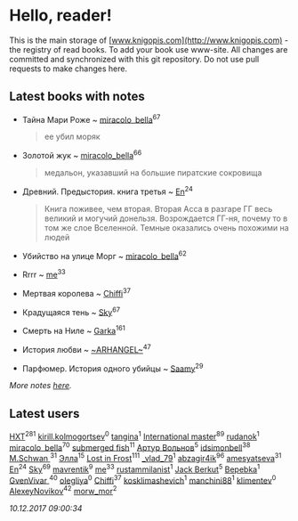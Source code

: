 # Hello, reader!
This is the main storage of [www.knigopis.com](http://www.knigopis.com) - the registry of read books.
To add your book use www-site. All changes are committed and synchronized with this git repository.
Do not use pull requests to make changes here.


## Latest books with notes
* Тайна Мари Роже ~ [miracolo_bella](users/180/180139283-vkontakte)<sup>67</sup>
    > ее убил моряк

* Золотой жук ~ [miracolo_bella](users/180/180139283-vkontakte)<sup>66</sup>
    > медальон, указавший на большие пиратские сокровища

* Древний. Предыстория. книга третья ~ [En](users/333/333646551-vkontakte)<sup>24</sup>
    > Книга поживее, чем вторая. Вторая Асса в разгаре ГГ весь великий и могучий донельзя. Возрождается ГГ-ня, почему то в том же слое Вселенной. Темные оказались очень похожими на людей

* Убийство на улице Морг ~ [miracolo_bella](users/180/180139283-vkontakte)<sup>62</sup>

* Rrrr ~ [me](users/381/381417697-yandex)<sup>33</sup>

* Мертвая королева ~ [Chiffi](users/105/105831994080785626680-google)<sup>37</sup>

* Крадущаяся тень ~ [Sky](users/118/118049897850017649660-google)<sup>67</sup>

* Смерть на Ниле ~ [Garka](users/115/115753719718250012620-google)<sup>161</sup>

* История любви ~ [~ARHANGEL~](users/642/64251996-vkontakte)<sup>47</sup>

* Парфюмер. История одного убийцы ~ [Saamy](users/115/115226508-vkontakte)<sup>29</sup>


_More notes [here](latest_books_with_notes.md)._


## Latest users
[HXT](users/100/100002563462782-facebook)<sup>281</sup> 
[kirill.kolmogortsev](users/192/192728266-vkontakte)<sup>0</sup> 
[tangina](users/101/10155555907294681-facebook)<sup>1</sup> 
[International master](users/741/74140988-vkontakte)<sup>89</sup> 
[rudanok](users/107/107182375378136908346-google)<sup>1</sup> 
[miracolo_bella](users/180/180139283-vkontakte)<sup>70</sup> 
[submerged fish](users/471/471364154-yandex)<sup>11</sup> 
[Артур Вольнов](users/225/225880893-vkontakte)<sup>5</sup> 
[idsimonbell](users/380/380554090-vkontakte)<sup>38</sup> 
[M.Schwan ](users/101/101892939810731181399-google)<sup>31</sup> 
[Элла](users/100/1002037069862545-facebook)<sup>15</sup> 
[Lost in Frost](users/103/103293621948650602575-google)<sup>111</sup> 
[_vlad_79](users/396/396799852-vkontakte)<sup>1</sup> 
[abzagir4ik](users/362/3621623-vkontakte)<sup>96</sup> 
[amesyatseva](users/335/3358937-vkontakte)<sup>31</sup> 
[En](users/333/333646551-vkontakte)<sup>24</sup> 
[Sky](users/118/118049897850017649660-google)<sup>69</sup> 
[mavrentik](users/200/200666735-vkontakte)<sup>9</sup> 
[me](users/381/381417697-yandex)<sup>33</sup> 
[rustammilanist](users/439/439343791-vkontakte)<sup>1</sup> 
[Jack Berkut](users/323/323667452-vkontakte)<sup>5</sup> 
[Bepebka](users/238/238356806-vkontakte)<sup>1</sup> 
[GvenVivar ](users/158/158266434925901-facebook)<sup>40</sup> 
[olegliya](users/354/354111412-vkontakte)<sup>0</sup> 
[Chiffi](users/105/105831994080785626680-google)<sup>37</sup> 
[kosklimashevich](users/431/4318686540-instagram)<sup>1</sup> 
[manchini88](users/433/43338777-vkontakte)<sup>1</sup> 
[klimentev](users/102/102381017814242296130-google)<sup>0</sup> 
[AlexeyNovikov](users/170/170278332-vkontakte)<sup>42</sup> 
[morw_mor](users/295/295913564-vkontakte)<sup>2</sup> 


_10.12.2017 09:00:34_
